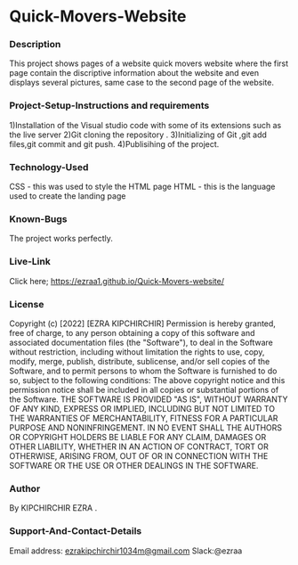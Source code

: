 # Quick-Movers-Website
### Description
This project shows pages of  a website quick movers website where the first page contain the discriptive information about the website and even displays several pictures, same case to the second page of the website.
### Project-Setup-Instructions and requirements
1)Installation of the Visual studio code with some of its extensions such as the live server 
2)Git cloning the repository . 
3)Initializing of Git ,git add files,git commit and git push. 
4)Publisihing of the project.
### Technology-Used
CSS - this was used to style the HTML page HTML - this is the language used to create the landing page
### Known-Bugs
The project works perfectly.
### Live-Link
Click here; https://ezraa1.github.io/Quick-Movers-website/
### License
Copyright (c) [2022] [EZRA KIPCHIRCHIR] Permission is hereby granted, free of charge, to any person obtaining a copy of this software and associated documentation files (the "Software"), to deal in the Software without restriction, including without limitation the rights to use, copy, modify, merge, publish, distribute, sublicense, and/or sell copies of the Software, and to permit persons to whom the Software is furnished to do so, subject to the following conditions: The above copyright notice and this permission notice shall be included in all copies or substantial portions of the Software. THE SOFTWARE IS PROVIDED "AS IS", WITHOUT WARRANTY OF ANY KIND, EXPRESS OR IMPLIED, INCLUDING BUT NOT LIMITED TO THE WARRANTIES OF MERCHANTABILITY, FITNESS FOR A PARTICULAR PURPOSE AND NONINFRINGEMENT. IN NO EVENT SHALL THE AUTHORS OR COPYRIGHT HOLDERS BE LIABLE FOR ANY CLAIM, DAMAGES OR OTHER LIABILITY, WHETHER IN AN ACTION OF CONTRACT, TORT OR OTHERWISE, ARISING FROM, OUT OF OR IN CONNECTION WITH THE SOFTWARE OR THE USE OR OTHER DEALINGS IN THE SOFTWARE.
### Author
By KIPCHIRCHIR EZRA .
### Support-And-Contact-Details
Email address: ezrakipchirchir1034m@gmail.com Slack:@ezraa

